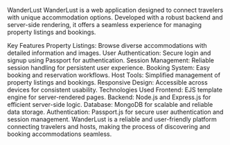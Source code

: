 WanderLust
WanderLust is a web application designed to connect travelers with unique accommodation options. Developed with a robust backend and server-side rendering, it offers a seamless experience for managing property listings and bookings.

Key Features
Property Listings: Browse diverse accommodations with detailed information and images.
User Authentication: Secure login and signup using Passport for authentication.
Session Management: Reliable session handling for persistent user experience.
Booking System: Easy booking and reservation workflows.
Host Tools: Simplified management of property listings and bookings.
Responsive Design: Accessible across devices for consistent usability.
Technologies Used
Frontend: EJS template engine for server-rendered pages.
Backend: Node.js and Express.js for efficient server-side logic.
Database: MongoDB for scalable and reliable data storage.
Authentication: Passport.js for secure user authentication and session management.
WanderLust is a reliable and user-friendly platform connecting travelers and hosts, making the process of discovering and booking accommodations seamless.
